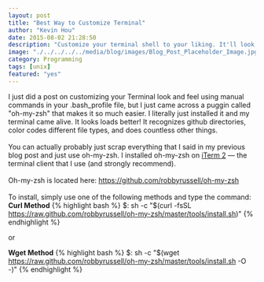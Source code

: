 ```yaml
---
layout: post
title: "Best Way to Customize Terminal"
author: "Kevin Hou"
date: 2015-08-02 21:28:50
description: "Customize your terminal shell to your liking. It'll look really cool."
image: "./../../../../media/blog/images/Blog_Post_Placeholder_Image.jpg"
category: Programming
tags: [unix]
featured: "yes"
---
```

I just did a post on customizing your Terminal look and feel using manual commands in your .bash_profile file, but I just came across a puggin called "oh-my-zsh" that makes it so much easier. I literally just installed it and my terminal came alive. It looks loads better! It recognizes github directories, color codes different file types, and does countless other things.
<br />
<br />
You can actually probably just scrap everything that I said in my previous blog post and just use oh-my-zsh. I installed oh-my-zsh on <a href="https://www.iterm2.com/">iTerm 2</a> — the terminal client that I use (and strongly recommend).
<br />
<br />
Oh-my-zsh is located here: <a href="https://github.com/robbyrussell/oh-my-zsh">https://github.com/robbyrussell/oh-my-zsh</a>
<br />
<br />
To install, simply use one of the following methods and type the command:
<b>Curl Method</b>
{% highlight bash %}
$: sh -c "$(curl -fsSL https://raw.github.com/robbyrussell/oh-my-zsh/master/tools/install.sh)"
{% endhighlight %}

or

<b>Wget Method</b>
{% highlight bash %}
$: sh -c "$(wget https://raw.github.com/robbyrussell/oh-my-zsh/master/tools/install.sh -O -)"
{% endhighlight %}